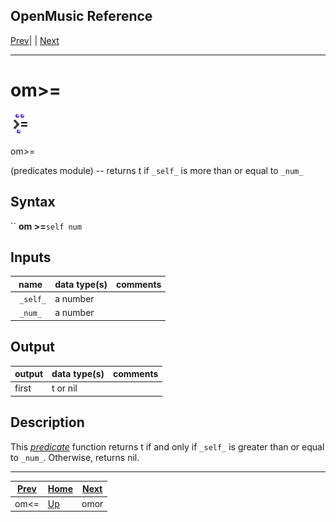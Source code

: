 OpenMusic Reference  
---  
[Prev](omlessorequal)| | [Next](omor)  
  
* * *

# om>=

![](figures/functions/predicates/omgreaterorequal.png)

  
  
om>=  
  
(predicates module) \-- returns t if `_self_` is more than or equal to `_num_`  

## Syntax

`` **om >=**` self num `

## Inputs

name| data type(s)| comments  
---|---|---  
` _self_`|  a number|  
` _num_`|  a number|  
  
## Output

output| data type(s)| comments  
---|---|---  
first| t or nil|  
  
## Description

This [_predicate_](glossary#PREDICATE) function returns t if and only if
`_self_` is greater than or equal to `_num_`. Otherwise, returns nil.

* * *

[Prev](omlessorequal)| [Home](index)| [Next](omor)  
---|---|---  
om<=| [Up](funcref.main)| omor

